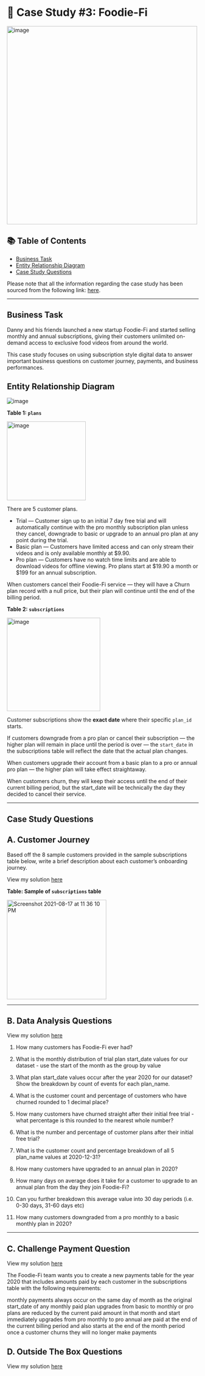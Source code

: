 # 🥑 Case Study #3: Foodie-Fi

<img src="https://user-images.githubusercontent.com/81607668/129742132-8e13c136-adf2-49c4-9866-dec6be0d30f0.png" width="500" height="520" alt="image">

## 📚 Table of Contents
- [Business Task](#business-task)
- [Entity Relationship Diagram](#entity-relationship-diagram)
- [Case Study Questions](#Case-Study-Questions)

Please note that all the information regarding the case study has been sourced from the following link: [here](https://8weeksqlchallenge.com/case-study-3/). 

***

## Business Task
Danny and his friends launched a new startup Foodie-Fi and started selling monthly and annual subscriptions, giving their customers unlimited on-demand access to exclusive food videos from around the world.

This case study focuses on using subscription style digital data to answer important business questions on customer journey, payments, and business performances.

## Entity Relationship Diagram

![image](https://user-images.githubusercontent.com/81607668/129744449-37b3229b-80b2-4cce-b8e0-707d7f48dcec.png)

**Table 1: `plans`**

<img width="207" alt="image" src="https://user-images.githubusercontent.com/81607668/135704535-a82fdd2f-036a-443b-b1da-984178166f95.png">

There are 5 customer plans.

- Trial — Customer sign up to an initial 7 day free trial and will automatically continue with the pro monthly subscription plan unless they cancel, downgrade to basic or upgrade to an annual pro plan at any point during the trial.
- Basic plan — Customers have limited access and can only stream their videos and is only available monthly at $9.90.
- Pro plan — Customers have no watch time limits and are able to download videos for offline viewing. Pro plans start at $19.90 a month or $199 for an annual subscription.

When customers cancel their Foodie-Fi service — they will have a Churn plan record with a null price, but their plan will continue until the end of the billing period.

**Table 2: `subscriptions`**

<img width="245" alt="image" src="https://user-images.githubusercontent.com/81607668/135704564-30250dd9-6381-490a-82cf-d15e6290cf3a.png">

Customer subscriptions show the **exact date** where their specific `plan_id` starts.

If customers downgrade from a pro plan or cancel their subscription — the higher plan will remain in place until the period is over — the `start_date` in the subscriptions table will reflect the date that the actual plan changes.

When customers upgrade their account from a basic plan to a pro or annual pro plan — the higher plan will take effect straightaway.

When customers churn, they will keep their access until the end of their current billing period, but the start_date will be technically the day they decided to cancel their service.

***

## Case Study Questions


## A. Customer Journey

Based off the 8 sample customers provided in the sample subscriptions table below, write a brief description about each customer’s onboarding journey.

View my solution [here](https://github.com/KennethManzi1/8-week-SQL-Challenge/blob/main/Case%203%20Foodie-Fi/A.%20Customer%20Journey.md)

**Table: Sample of `subscriptions` table**

<img width="261" alt="Screenshot 2021-08-17 at 11 36 10 PM" src="https://user-images.githubusercontent.com/81607668/129756709-75919d79-e1cd-4187-a129-bdf90a65e196.png">

***

## B. Data Analysis Questions

View my solution [here](https://github.com/KennethManzi1/8-week-SQL-Challenge/blob/main/Case%203%20Foodie-Fi/B.%20Data%20Analysis%20Questions.md)

1. How many customers has Foodie-Fi ever had?

2. What is the monthly distribution of trial plan start_date values for our dataset - use the start of the month as the group by value

3. What plan start_date values occur after the year 2020 for our dataset? Show the breakdown by count of events for each plan_name.

4. What is the customer count and percentage of customers who have churned rounded to 1 decimal place?

5. How many customers have churned straight after their initial free trial - what percentage is this rounded to the nearest whole number?

6. What is the number and percentage of customer plans after their initial free trial?

7. What is the customer count and percentage breakdown of all 5 plan_name values at 2020-12-31?

8. How many customers have upgraded to an annual plan in 2020?

9. How many days on average does it take for a customer to upgrade to an annual plan from the day they join Foodie-Fi?

10. Can you further breakdown this average value into 30 day periods (i.e. 0-30 days, 31-60 days etc)

11. How many customers downgraded from a pro monthly to a basic monthly plan in 2020?


***


## C. Challenge Payment Question

View my solution [here](https://github.com/KennethManzi1/8-week-SQL-Challenge/blob/main/Case%203%20Foodie-Fi/C.%20Challenge%20Payment%20Question.md) 

The Foodie-Fi team wants you to create a new payments table for the year 2020 that includes amounts paid by each customer in the subscriptions table with the following requirements:

monthly payments always occur on the same day of month as the original start_date of any monthly paid plan
upgrades from basic to monthly or pro plans are reduced by the current paid amount in that month and start immediately
upgrades from pro monthly to pro annual are paid at the end of the current billing period and also starts at the end of the month period
once a customer churns they will no longer make payments


## D. Outside The Box Questions

View my solution [here](https://github.com/KennethManzi1/8-week-SQL-Challenge/blob/main/Case%203%20Foodie-Fi/D.%20Outside%20The%20Box%20Questions.md)




